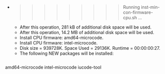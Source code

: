 * >>>>>>>>> Running inst-min-con-firmware-cpu.sh ...
  * After this operation, 281 kB of additional disk space will be used.
  * After this operation, 14.2 MB of additional disk space will be used.
  * Install CPU firmware: amd64-microcode.
  * Install CPU firmware: intel-microcode.
  * Disk size = 939728K. Space Used = 29136K. Runtime = 00:00:00:27.
  * The following NEW packages will be installed:
  ```bash
amd64-microcode intel-microcode iucode-tool
  ```
